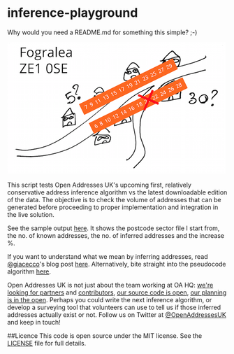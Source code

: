 # inference-playground

Why would you need a README.md for something this simple? ;-)

![Doesn't this say it all?](docs/doesnt-this-say-it-all.png)

This script tests Open Addresses UK's upcoming first, relatively conservative address inference algorithm vs the latest downloadable edition of the data. The objective is to check the volume of addresses that can be generated before proceeding to proper implementation and integration in the live solution.

See the sample output [here](sample-output.txt). It shows the postcode sector file I start from, the no. of known addresses, the no. of inferred addresses and the increase %. 

If you want to understand what we mean by inferring addresses, read [@giacecco](https://twitter.com/giacecco)'s blog post [here](https://openaddressesuk.org/blog/2015/02/12/inference). Alternatively, bite straight into the pseudocode algorithm [here](https://github.com/theodi/shared/issues/504#issuecomment-72818881).

Open Addresses UK is not just about the team working at OA HQ: [we're looking for partners](https://openaddressesuk.org/blog/2015/01/22/crowdsourcing-challenge) and [contributors](https://openaddressesuk.org/about/addingdata), [our source code is open](https://github.com/openaddressesuk), [our planning is in the open](https://huboard.com/OpenAddressesUK/roadmap/). Perhaps you could write the next inference algorithm, or develop a surveying tool that volunteers can use to tell us if those inferred addresses actually exist or not. Follow us on Twitter at [@OpenAddressesUK](https://twitter.com/openaddressesuk) and keep in touch!

##Licence
This code is open source under the MIT license. See the [LICENSE](LICENCE) file for full details.
